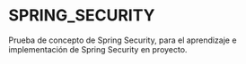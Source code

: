 # SPRING_SECURITY
Prueba de concepto de Spring Security, para el aprendizaje e implementación de Spring Security en proyecto.
